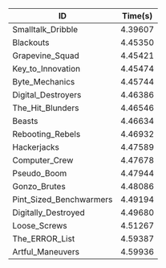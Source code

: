 |ID|Time(s)|
|-|-|
|Smalltalk_Dribble|4.39607|
|Blackouts|4.45350|
|Grapevine_Squad|4.45421|
|Key_to_Innovation|4.45474|
|Byte_Mechanics|4.45744|
|Digital_Destroyers|4.46386|
|The_Hit_Blunders|4.46546|
|Beasts|4.46634|
|Rebooting_Rebels|4.46932|
|Hackerjacks|4.47589|
|Computer_Crew|4.47678|
|Pseudo_Boom|4.47944|
|Gonzo_Brutes|4.48086|
|Pint_Sized_Benchwarmers|4.49194|
|Digitally_Destroyed|4.49680|
|Loose_Screws|4.51267|
|The_ERROR_List|4.59387|
|Artful_Maneuvers|4.59936|
